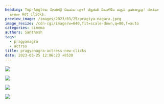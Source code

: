 ```yaml
---
heading: Top-Angleல ரெண்டு வெல்ல புரா! பிதுங்கி வெளியே வரும் முன்னழகு! பிரக்யா
  நாக்ரா Hot Clicks.
preview_image: /images/2023/03/25/pragiya-nagara.jpeg
image_resize: /cdn-cgi/image/w=640,fit=scale-down,q=80,f=auto
categories: cinema
authors: Santhosh
tags:
  - pragyanagra
  - actrss
title: pragyanagra-actress-new-clicks
date: 2023-03-25 12:06:23 +0530
---
```

![](/images/2023/03/25/pragyanagra-actress-new-clicks.jpeg)

![](/images/2023/03/25/pragyanagra-actress-new-clicks2.jpeg)

![](/images/2023/03/25/pragyanagra-actress-new-clickss.jpeg)

![](/images/2023/03/25/pragyanagra-actress-new-clickss2.jpeg)